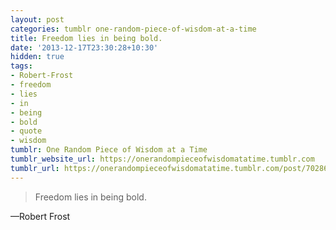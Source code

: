 ```yaml
---
layout: post
categories: tumblr one-random-piece-of-wisdom-at-a-time
title: Freedom lies in being bold.
date: '2013-12-17T23:30:28+10:30'
hidden: true
tags:
- Robert-Frost
- freedom
- lies
- in
- being
- bold
- quote
- wisdom
tumblr: One Random Piece of Wisdom at a Time
tumblr_website_url: https://onerandompieceofwisdomatatime.tumblr.com
tumblr_url: https://onerandompieceofwisdomatatime.tumblr.com/post/70286434412/freedom-lies-in-being-bold
---
```

> Freedom lies in being bold.

—Robert Frost
